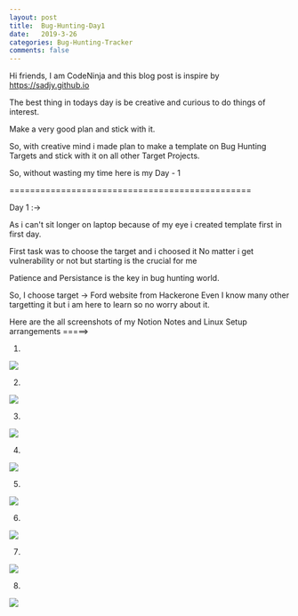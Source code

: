 ```yaml
---
layout: post
title:  Bug-Hunting-Day1
date:   2019-3-26 
categories: Bug-Hunting-Tracker
comments: false
---
```

Hi friends, I am CodeNinja and this blog post is inspire by https://sadjy.github.io


The best thing in todays day is be creative and curious to do things of interest.

Make a very good plan and stick with it.

So, with creative mind i made plan to make a template on Bug Hunting Targets and stick with it on all other Target Projects.

So, without wasting my time here is my Day - 1 

===============================================

Day 1 :->

As i can't sit longer on laptop because of my eye i created template first in first day.

First task was to choose the target and i choosed it
No matter i get vulnerability or not but starting is the crucial for me

Patience and Persistance is the key in bug hunting world.


So, I choose target -> Ford website from Hackerone
Even I know many other targetting it but i am here to learn so no worry about it.

Here are the all screenshots of my Notion Notes and Linux Setup arrangements
=====>

1. 
![](https://i.imgur.com/vYLs9uP.png)


2. 
![](https://i.imgur.com/xt4qPGQ.png)

3. 
![](https://i.imgur.com/H66rxIe.png)

4. 
![](https://i.imgur.com/uzHIROr.png)

5. 
![](https://i.imgur.com/gnY0uuu.png)


6. 
![](https://i.imgur.com/PIowUI2.png)

7. 
![](https://i.imgur.com/wlajKQV.png)

8. 
![](https://i.imgur.com/86lJ5iZ.png)

